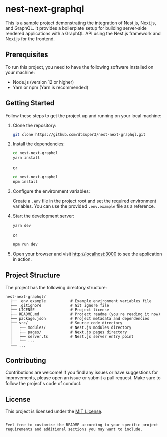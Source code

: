 # nest-next-graphql

This is a sample project demonstrating the integration of Nest.js, Next.js, and GraphQL. It provides a boilerplate setup for building server-side rendered applications with a GraphQL API using the Nest.js framework and Next.js for the frontend.

## Prerequisites

To run this project, you need to have the following software installed on your machine:

- Node.js (version 12 or higher)
- Yarn or npm (Yarn is recommended)

## Getting Started

Follow these steps to get the project up and running on your local machine:

1. Clone the repository:

   ```bash
   git clone https://github.com/dtsuper3/nest-next-graphql.git
   ```

2. Install the dependencies:

   ```bash
   cd nest-next-graphql
   yarn install
   ```

   or

   ```bash
   cd nest-next-graphql
   npm install
   ```

3. Configure the environment variables:

   Create a `.env` file in the project root and set the required environment variables. You can use the provided `.env.example` file as a reference.

4. Start the development server:

   ```bash
   yarn dev
   ```

   or

   ```bash
   npm run dev
   ```

5. Open your browser and visit [http://localhost:3000](http://localhost:3000) to see the application in action.

## Project Structure

The project has the following directory structure:

```
nest-next-graphql/
  ├── .env.example           # Example environment variables file
  ├── .gitignore             # Git ignore file
  ├── LICENSE                # Project license
  ├── README.md              # Project readme (you're reading it now)
  ├── package.json           # Project metadata and dependencies
  ├── src/                   # Source code directory
  │   ├── modules/           # Nest.js modules directory
  │   ├── pages/             # Next.js pages directory
  │   ├── server.ts          # Nest.js server entry point
  │   └── ...
  └── ...
```

## Contributing

Contributions are welcome! If you find any issues or have suggestions for improvements, please open an issue or submit a pull request. Make sure to follow the project's code of conduct.

## License

This project is licensed under the [MIT License](LICENSE).

```

Feel free to customize the README according to your specific project requirements and additional sections you may want to include.
